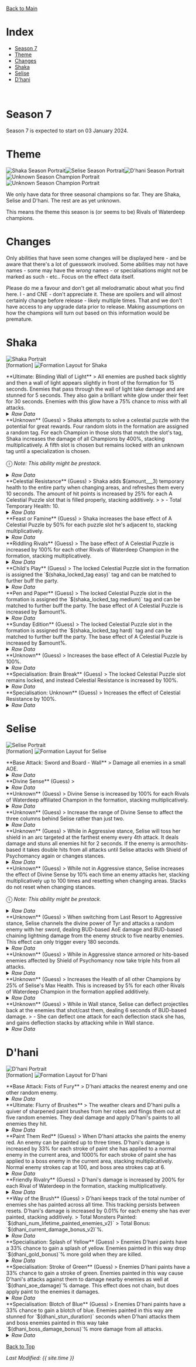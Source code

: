 [Back to Main](index.md)

# Index

* [Season 7](#season-7)
* [Theme](#theme)
* [Changes](#changes)
* [Shaka](#shaka)
* [Selise](#selise)
* [D'hani](#d'hani)
<br />

# Season 7

Season 7 is expected to start on 03 January 2024.

# Theme

![Shaka Season Portrait](images/season_7/shaka.png)![Selise Season Portrait](images/season_7/selise.png)![D'hani Season Portrait](images/season_7/dhani.png)![Unknown Season Champion Portrait](images/general/unknown_champion.png)![Unknown Season Champion Portrait](images/general/unknown_champion.png)

We only have data for three seasonal champions so far. They are Shaka, Selise and D'hani. The rest are as yet unknown.

This means the theme this season is (or seems to be) Rivals of Waterdeep champions.

# Changes

Only abilities that have seen some changes will be displayed here - and be aware that there's a lot of guesswork involved. Some abilities may not have names - some may have the *wrong* names - or specialisations might not be marked as such - etc.. Focus on the effect data itself.

Please do me a favour and don't get all melodramatic about what you find here. I - and CNE - don't appreciate it. These are spoilers and will almost certainly change before release - likely multiple times. That and we don't have access to any upgrade data prior to release. Making assumptions on how the champions will turn out based on this information would be premature.

# Shaka

![Shaka Portrait](images/season_7/shaka.png)
<br /><span class="formationTooltip">[formation]
    <span class="formationTooltipContents">
        ![Formation Layout for Shaka](images/season_7/shaka_formation.png)
    </span>
</span>

<div markdown="1" class="abilityBorder"><div markdown="1" class="abilityBorderInner">
**Ultimate: Blinding Wall of Light**
> All enemies are pushed back slightly and then a wall of light appears slightly in front of the formation for 15 seconds. Enemies that pass through the wall of light take damage and are stunned for 5 seconds. They also gain a brilliant white glow under their feet for 30 seconds. Enemies with this glow have a 75% chance to miss with all attacks.
<details><summary><em>Raw Data</em></summary>
<p>
<pre>
{
    "description": "All enemies are pushed back slightly and then a wall of light appears slightly in front of the formation for 15 seconds.",
    "long_description": "All enemies are pushed back slightly and then a wall of light appears slightly in front of the formation for 15 seconds. Enemies that pass through the wall of light take damage and are stunned for 5 seconds. They also gain a brilliant white glow under their feet for 30 seconds. Enemies with this glow have a 75% chance to miss with all attacks.",
    "damage_modifier": 0.03,
    "damage_types": ["magic"],
    "graphic_id": 10359,
    "target": "all",
    "aoe_radius": 0,
    "tags": [
        "ranged",
        "ultimate"
    ],
    "num_targets": 1,
    "animations": [{
        "projectile_count": 1,
        "projectile_details": {
            "graphic_loop_start": 29,
            "damage_on_enter": true,
            "aoe_rect": {
                "x": -10,
                "width": 20,
                "y": -235,
                "height": 250
            },
            "enter_effect": {
                "overlay": {"graphic_id": 10381},
                "for_time": 30,
                "effect_string": "attack_miss_chance,75"
            },
            "activate_effect": {
                "effect_string": "push_back_monster,10",
                "targets": ["monsters"]
            },
            "graphic_id": 10382,
            "wall_time": 15,
            "graphic_scale": 1.8,
            "graphic_loop_end": 34,
            "stun_time_on_enter": 5,
            "area_targets": [
                "area_bottom",
                "formation_front"
            ]
        },
        "type": "ranged_attack",
        "projectile": "wall",
        "shoot_frame": 10
    }],
    "name": "Blinding Wall of Light",
    "cooldown": 360,
    "id": 710
}
</pre>
</p>
</details>
</div></div>

<div markdown="1" class="abilityBorder"><div markdown="1" class="abilityBorderInner">
**Unknown** (Guess)
> Shaka attempts to solve a celestial puzzle with the potential for great rewards. Four random slots in the formation are assigned a random tag. For each Champion in those slots that match the slot's tag, Shaka increases the damage of all Champions by 400%, stacking multiplicatively. A fifth slot is chosen but remains locked with an unknown tag until a specialization is chosen.

<span style="font-size:1.2em;">ⓘ</span> *Note: This ability might be prestack.*
<details><summary><em>Raw Data</em></summary>
<p>
<pre>
{
    "effect_keys": [
        {
            "off_when_benched": true,
            "effect_string": "pre_stack_amount,400"
        },
        {
            "use_locked_slot": true,
            "random_seed_add": 0,
            "effect_string": "shaka_celestial_puzzle",
            "match_slot_effect": {
                "overlay": {"graphic_id": 10381},
                "effect_string": "shaka_puzzle_match"
            },
            "slot_effect": {
                "always_show_effect_graphic": true,
                "overlay": {
                    "overlay_location": "slot",
                    "manual_graphic": "shaka_puzzle",
                    "y": -20
                },
                "effect_string": "shaka_puzzle"
            },
            "locked_slot_effect": {
                "always_show_effect_graphic": true,
                "overlay": {
                    "overlay_location": "slot",
                    "manual_graphic": "shaka_puzzle",
                    "y": -20
                },
                "effect_string": "shaka_puzzle_locked"
            },
            "medium_expressions": [
                "support",
                "dps",
                "gold",
                "speed",
                "healing"
            ],
            "off_when_benched": true,
            "additional_easy_slots": 0,
            "locked_slot_effect_no_overlay": {"effect_string": "shaka_puzzle_locked"},
            "easy_expressions": [
                "male|!female",
                "female|!male"
            ],
            "easy_slots": 2,
            "hard_expressions": [
                "human",
                "kobold",
                "elf",
                "dwarf",
                "tiefling",
                "gnome",
                "half-elf",
                "halfling",
                "dragonborn",
                "aasimar",
                "aarakocra"
            ],
            "hard_slots": 1,
            "medium_slots": 1
        },
        {
            "amount_expr": "upgrade_amount(13416,0)",
            "amount_updated_listeners": ["slot_changed"],
            "has_effect_key": "shaka_puzzle_match",
            "off_when_benched": true,
            "show_bonus": true,
            "amount_func": "mult",
            "stack_func": "per_slot",
            "effect_string": "hero_dps_multiplier_mult,0",
            "targets": ["active_campaign"]
        }
    ],
    "requirements": "",
    "description": {"desc": "Shaka attempts to solve a celestial puzzle with the potential for great rewards. Four random slots in the formation are assigned a random tag. For each Champion in those slots that match the slot's tag, Shaka increases the damage of all Champions by $(amount)%, stacking multiplicatively. A fifth slot is chosen but remains locked with an unknown tag until a specialization is chosen."},
    "id": 1784,
    "flavour_text": "",
    "graphic_id": 10368,
    "properties": {
        "indexed_effect_properties": true,
        "use_outgoing_description": true,
        "is_formation_ability": true,
        "default_bonus_index": 2,
        "per_effect_index_bonuses": true
    }
}
</pre>
</p>
</details>
</div></div>

<div markdown="1" class="abilityBorder"><div markdown="1" class="abilityBorderInner">
**Celestial Resistance** (Guess)
> Shaka adds $(amount___3) temporary health to the entire party when changing areas, and refreshes them every 10 seconds. The amount of hit points is increased by 25% for each A Celestial Puzzle slot that is filled properly, stacking additively.
>  
> - Total Temporary Health: 10.
<details><summary><em>Raw Data</em></summary>
<p>
<pre>
{
    "effect_keys": [
        {
            "off_when_benched": true,
            "effect_string": "grant_all_instant_temporary_hp,10",
            "on_trigger": "on_broadcast_trigger,celestial_resistance_trigger",
            "targets": ["all"]
        },
        {
            "amount_updated_listeners": ["slot_changed"],
            "has_effect_key": "shaka_puzzle_match",
            "off_when_benched": true,
            "show_bonus": true,
            "amount_func": "add",
            "stack_func": "per_slot",
            "effect_string": "buff_upgrade,25,13417,0"
        },
        {
            "off_when_benched": true,
            "effect_string": "do_nothing,10",
            "comment": "This effect key is just so we have a base amount for the description. Things that buff celestial resistance should also buff this key."
        },
        {
            "off_when_benched": true,
            "effect_string": "broadcast_on_trigger,celestial_resistance_trigger,area_changed"
        },
        {
            "trigger_name": "on_timer",
            "off_when_benched": true,
            "effect_string": "broadcast_on_trigger,celestial_resistance_trigger",
            "trigger_params": ["10"]
        }
    ],
    "requirements": "",
    "description": {
        "post": {"conditions": [{
            "condition": "not static_desc",
            "desc": "^^Total Temporary Health: $(amount)"
        }]},
        "desc": "Shaka adds $(amount___3) temporary health to the entire party when changing areas, and refreshes them every 10 seconds. The amount of hit points is increased by $(not_buffed amount___2)% for each A Celestial Puzzle slot that is filled properly, stacking additively."
    },
    "id": 1785,
    "flavour_text": "",
    "graphic_id": 10355,
    "properties": {
        "indexed_effect_properties": true,
        "use_outgoing_description": true,
        "is_formation_ability": true,
        "default_bonus_index": 0,
        "per_effect_index_bonuses": true
    }
}
</pre>
</p>
</details>
</div></div>

<div markdown="1" class="abilityBorder"><div markdown="1" class="abilityBorderInner">
**Feast or Famine** (Guess)
> Shaka increases the base effect of A Celestial Puzzle by 50% for each puzzle slot he's adjacent to, stacking multiplicatively.
<details><summary><em>Raw Data</em></summary>
<p>
<pre>
{
    "effect_keys": [{
        "amount_updated_listeners": ["slot_changed"],
        "stacks_multiply": true,
        "has_effect_key": "shaka_puzzle",
        "off_when_benched": true,
        "show_bonus": true,
        "amount_func": "mult",
        "stack_func": "per_slot",
        "effect_string": "buff_upgrade,50,13416,0",
        "target": "adj"
    }],
    "requirements": "",
    "description": {"desc": "Shaka increases the base effect of A Celestial Puzzle by $(not_buffed amount)% for each puzzle slot he's adjacent to, stacking multiplicatively."},
    "id": 1786,
    "flavour_text": "",
    "graphic_id": 10356,
    "properties": {"is_formation_ability": true}
}
</pre>
</p>
</details>
</div></div>

<div markdown="1" class="abilityBorder"><div markdown="1" class="abilityBorderInner">
**Riddling Rivals** (Guess)
> The base effect of A Celestial Puzzle is increased by 100% for each other Rivals of Waterdeep Champion in the formation, stacking multiplicatively.
<details><summary><em>Raw Data</em></summary>
<p>
<pre>
{
    "effect_keys": [{
        "amount_updated_listeners": ["slot_changed"],
        "stacks_multiply": true,
        "off_when_benched": true,
        "show_bonus": true,
        "amount_func": "mult",
        "stack_func": "per_hero",
        "effect_string": "buff_upgrade,100,13416,0",
        "tag": "rivalswaterdeep"
    }],
    "requirements": "",
    "description": {"desc": "The base effect of A Celestial Puzzle is increased by $(not_buffed amount)% for each other Rivals of Waterdeep Champion in the formation, stacking multiplicatively."},
    "id": 1787,
    "flavour_text": "",
    "graphic_id": 0,
    "properties": {"is_formation_ability": true}
}
</pre>
</p>
</details>
</div></div>

<div markdown="1" class="abilityBorder"><div markdown="1" class="abilityBorderInner">
**Child's Play** (Guess)
> The locked Celestial Puzzle slot in the formation is assigned the `$(shaka_locked_tag easy)` tag and can be matched to further buff the party.
<details><summary><em>Raw Data</em></summary>
<p>
<pre>
{
    "effect_keys": [{
        "off_when_benched": true,
        "effect_string": "shaka_slot_unlocked_easy"
    }],
    "requirements": "",
    "description": {"desc": "The locked Celestial Puzzle slot in the formation is assigned the $(shaka_locked_tag easy) tag and can be matched to further buff the party."},
    "id": 1788,
    "flavour_text": "",
    "graphic_id": 0,
    "properties": {
        "use_outgoing_description": true,
        "is_formation_ability": true
    }
}
</pre>
</p>
</details>
</div></div>

<div markdown="1" class="abilityBorder"><div markdown="1" class="abilityBorderInner">
**Pen and Paper** (Guess)
> The locked Celestial Puzzle slot in the formation is assigned the `$(shaka_locked_tag medium)` tag and can be matched to further buff the party. The base effect of A Celestial Puzzle is increased by $amount%.
<details><summary><em>Raw Data</em></summary>
<p>
<pre>
{
    "effect_keys": [
        {
            "off_when_benched": true,
            "effect_string": "shaka_slot_unlocked_medium"
        },
        {
            "off_when_benched": true,
            "effect_string": "buff_upgrade,50,13416,0"
        }
    ],
    "requirements": "",
    "description": {"desc": "The locked Celestial Puzzle slot in the formation is assigned the $(shaka_locked_tag medium) tag and can be matched to further buff the party. The base effect of A Celestial Puzzle is increased by $amount%."},
    "id": 1789,
    "flavour_text": "",
    "graphic_id": 0,
    "properties": {
        "use_outgoing_description": true,
        "is_formation_ability": true
    }
}
</pre>
</p>
</details>
</div></div>

<div markdown="1" class="abilityBorder"><div markdown="1" class="abilityBorderInner">
**Sunday Edition** (Guess)
> The locked Celestial Puzzle slot in the formation is assigned the `$(shaka_locked_tag hard)` tag and can be matched to further buff the party. The base effect of A Celestial Puzzle is increased by $amount%.
<details><summary><em>Raw Data</em></summary>
<p>
<pre>
{
    "effect_keys": [
        {
            "off_when_benched": true,
            "effect_string": "shaka_slot_unlocked_hard"
        },
        {
            "off_when_benched": true,
            "effect_string": "buff_upgrade,100,13416,0"
        }
    ],
    "requirements": "",
    "description": {"desc": "The locked Celestial Puzzle slot in the formation is assigned the $(shaka_locked_tag hard) tag and can be matched to further buff the party. The base effect of A Celestial Puzzle is increased by $amount%."},
    "id": 1790,
    "flavour_text": "",
    "graphic_id": 0,
    "properties": {
        "use_outgoing_description": true,
        "is_formation_ability": true
    }
}
</pre>
</p>
</details>
</div></div>

<div markdown="1" class="abilityBorder"><div markdown="1" class="abilityBorderInner">
**Unknown** (Guess)
> Increases the base effect of A Celestial Puzzle by 100%.
<details><summary><em>Raw Data</em></summary>
<p>
<pre>
{
    "effect_keys": [{"effect_string": "buff_upgrade,100,13416,0"}],
    "requirements": "",
    "description": {"desc": "Increases the base effect of A Celestial Puzzle by $amount%"},
    "id": 1807,
    "flavour_text": "",
    "graphic_id": 0,
    "properties": []
}
</pre>
</p>
</details>
</div></div>

<div markdown="1" class="abilityBorder"><div markdown="1" class="abilityBorderInner">
**Specialisation: Brain Break** (Guess)
> The locked Celestial Puzzle slot remains locked, and instead Celestial Resistance is increased by 100%.
<details><summary><em>Raw Data</em></summary>
<p>
<pre>
{
    "effect_keys": [
        {
            "off_when_benched": true,
            "effect_string": "buff_upgrade,100,13416"
        },
        {
            "off_when_benched": true,
            "effect_string": "shaka_hide_locked_puzzle_slot"
        }
    ],
    "requirements": "",
    "description": {"desc": "The locked Celestial Puzzle slot remains locked, and instead Celestial Resistance is increased by $amount%."},
    "id": 1791,
    "flavour_text": "",
    "graphic_id": 0,
    "properties": {
        "use_outgoing_description": true,
        "is_formation_ability": true
    }
}
</pre>
</p>
</details>
</div></div>

<div markdown="1" class="abilityBorder"><div markdown="1" class="abilityBorderInner">
**Specialisation: Unknown** (Guess)
> Increases the effect of Celestial Resistance by 100%.
<details><summary><em>Raw Data</em></summary>
<p>
<pre>
{
    "effect_keys": [
        {"effect_string": "buff_upgrade,100,13417"},
        {"effect_string": "buff_upgrade,100,13417,2"}
    ],
    "requirements": "",
    "description": {"desc": "Increases the effect of Celestial Resistance by $amount%"},
    "id": 1799,
    "flavour_text": "",
    "graphic_id": 0,
    "properties": []
}
</pre>
</p>
</details>
</div></div>

# Selise

![Selise Portrait](images/season_7/selise.png)
<br /><span class="formationTooltip">[formation]
    <span class="formationTooltipContents">
        ![Formation Layout for Selise](images/season_7/selise_formation.png)
    </span>
</span>

<div markdown="1" class="abilityBorder"><div markdown="1" class="abilityBorderInner">
**Base Attack: Sword and Board - Wall**
> Damage all enemies in a small AOE.
<details><summary><em>Raw Data</em></summary>
<p>
<pre>
{
    "description": "Selise attacks the nearest enemy and damages all enemies in a small AOE.\t",
    "long_description": "Damage all enemies in a small AOE.",
    "damage_modifier": 1,
    "damage_types": ["melee"],
    "graphic_id": 0,
    "target": "front",
    "aoe_radius": 100,
    "tags": ["melee"],
    "num_targets": 1,
    "animations": [{
        "damage_frame": 53,
        "effect_frames": {"1": {
            "duration": 2,
            "drop_on_hero": true,
            "target_offset_x": 100,
            "area_key": "selise_stop_monster",
            "effect_string": "ground_effect_area,0",
            "radius": 50,
            "area_effects": [{"effect_string": "monster_speed_reduce,100"}]
        }},
        "sound_frames": {"53": 158},
        "target_offset_x": -50,
        "animation_sequence_name": "attack_c",
        "type": "melee_attack"
    }],
    "name": "Sword and Board - Wall",
    "cooldown": 6,
    "id": 718
}
</pre>
</p>
</details>
</div></div>

<div markdown="1" class="abilityBorder"><div markdown="1" class="abilityBorderInner">
**Divine Sense** (Guess)
> 
<details><summary><em>Raw Data</em></summary>
<p>
<pre>
{
    "effect_keys": [
        {
            "effect_string": "hero_dps_multiplier_mult,100",
            "targets": ["prev_two_col"]
        },
        {
            "aggressive_ek_indices": [
                3,
                8
            ],
            "last_resort_ek_indices": [10],
            "effect_string": "selise_divine_sense",
            "wall_ek_indices": [
                4,
                5,
                6,
                9
            ]
        },
        {"effect_string": "set_ultimate_attack,403"},
        {
            "effect_string": "reduce_attack_cooldown,1",
            "targets": ["prev_two_col"],
            "apply_manually": true
        },
        {
            "seconds_since_attacked": 10,
            "effect_string": "selise_wall_stance,400",
            "buff_effect_string": "buff_upgrade,400,13743",
            "apply_manually": true
        },
        {
            "effect_string": "damage_reduction_melee,25",
            "targets": ["col"],
            "override_key_desc": "$target takes $amount% less damage from Melee Attacks and Ranged Attacks",
            "apply_manually": true
        },
        {
            "effect_string": "damage_reduction_ranged,25",
            "targets": ["col"],
            "skip_effect_key_desc": true,
            "apply_manually": true
        },
        {
            "update_time": 5,
            "min_amount": 0,
            "effect_string": "selise_last_resort,150",
            "buff_effect_string": "buff_upgrade,0,13745,0",
            "max_amount": 150,
            "increase_amount": 5,
            "reduce_amount": 10
        },
        {
            "effect_string": "change_base_attack,398",
            "apply_manually": true
        },
        {
            "effect_string": "change_base_attack,718",
            "apply_manually": true
        },
        {
            "effect_string": "change_base_attack,401",
            "apply_manually": true
        }
    ],
    "requirements": "",
    "description": {
        "post": {"conditions": [{
            "condition": "not static_desc",
            "desc": "^^Aggressive: Champions affected by Divine Sense have their base attack cooldowns reduced by $(amount___4)s.^^Wall: Increases the effects of Divine Sense by $(amount___5)% when Selise has been attacked in the last $(seconds_since_attacked___5) seconds. Additionally, Champions in the same column as Selise take $(amount___6)% less damage from melee and ranged attacks.^^Last Resort: Increases the base effect of Vow of Vengeance by $(amount___8)%. This buff is additively reduced by $(reduce_amount___8)% every $(update_time___8) seconds Selise is in Last Resort stance, and additively increased by $(increase_amount___8)% every $(update_time___8) seconds Selise is not in Last Resort stance. (Current buff amount: $selise_last_resort_buff_amount%)^^Current stance: $(selise_stance)"
        }]},
        "desc": {"conditions": [
            {
                "condition": "upgrade_purchased 13752",
                "desc": "Selise increases the damage of Champions in the three columns behind her by $amount%. Bonus effects are provided based on Selise's current stance, which can be changed by using her Ultimate Attack."
            },
            {"desc": "Selise increases the damage of Champions in the two columns behind her by $amount%. Bonus effects are provided based on Selise's current stance, which can be changed by using her Ultimate Attack."}
        ]}
    },
    "id": 1819,
    "flavour_text": "",
    "graphic_id": 10670,
    "properties": {
        "indexed_effect_properties": true,
        "retain_on_slot_changed": true,
        "is_formation_ability": true,
        "default_bonus_index": 0,
        "owner_use_outgoing_description": true,
        "per_effect_index_bonuses": true
    }
}
</pre>
</p>
</details>
</div></div>

<div markdown="1" class="abilityBorder"><div markdown="1" class="abilityBorderInner">
**Unknown** (Guess)
> Divine Sense is increased by 100% for each Rivals of Waterdeep affiliated Champion in the formation, stacking multiplicatively.
<details><summary><em>Raw Data</em></summary>
<p>
<pre>
{
    "effect_keys": [{
        "stacks_multiply": true,
        "show_bonus": true,
        "effect_string": "buff_upgrade_per_any_tagged_crusader_mult,100,13743,rivalswaterdeep"
    }],
    "requirements": "",
    "description": {"desc": "Divine Sense is increased by $(not_buffed amount)% for each Rivals of Waterdeep affiliated Champion in the formation, stacking multiplicatively."},
    "id": 1820,
    "flavour_text": "",
    "graphic_id": 0,
    "properties": {
        "is_formation_ability": true,
        "owner_use_outgoing_description": true
    }
}
</pre>
</p>
</details>
</div></div>

<div markdown="1" class="abilityBorder"><div markdown="1" class="abilityBorderInner">
**Unknown** (Guess)
> Increase the range of Divine Sense to affect the three columns behind Selise rather than just two.
<details><summary><em>Raw Data</em></summary>
<p>
<pre>
{
    "effect_keys": [
        {
            "data": {"targets": ["prev_three_col"]},
            "effect_string": "change_upgrade_data,13743,0"
        },
        {
            "data": {"targets": ["prev_three_col"]},
            "effect_string": "change_upgrade_data,13743,2"
        },
        {
            "data": {"targets": ["prev_three_col"]},
            "effect_string": "change_upgrade_data,13743,4"
        }
    ],
    "requirements": "",
    "description": {"desc": "Increase the range of Divine Sense to affect the three columns behind Selise rather than just two."},
    "id": 1821,
    "flavour_text": "",
    "graphic_id": 10677,
    "properties": {
        "is_formation_ability": true,
        "owner_use_outgoing_description": true,
        "type": "upgrade"
    }
}
</pre>
</p>
</details>
</div></div>

<div markdown="1" class="abilityBorder"><div markdown="1" class="abilityBorderInner">
**Unknown** (Guess)
> While in Aggressive stance, Selise will toss her shield in an arc targeted at the farthest enemy every 4th attack. It deals damage and stuns all enemies hit for 2 seconds. If the enemy is armor/hits-based it takes double hits from all attacks until Selise attacks with Shield of Psychomancy again or changes stances.
<details><summary><em>Raw Data</em></summary>
<p>
<pre>
{
    "effect_keys": [
        {
            "effect_string": "selise_shield_of_psychomancy_v2",
            "debuff_effect_string": "unique_hit_multiplier,100"
        },
        {
            "effect_string": "change_base_attack_every,100,402,4",
            "apply_manually": true
        }
    ],
    "requirements": "",
    "description": {"desc": "While in Aggressive stance, Selise will toss her shield in an arc targeted at the farthest enemy every 4th attack. It deals damage and stuns all enemies hit for 2 seconds. If the enemy is armor/hits-based it takes double hits from all attacks until Selise attacks with Shield of Psychomancy again or changes stances."},
    "id": 1822,
    "flavour_text": "",
    "graphic_id": 10671,
    "properties": {
        "is_formation_ability": true,
        "owner_use_outgoing_description": true
    }
}
</pre>
</p>
</details>
</div></div>

<div markdown="1" class="abilityBorder"><div markdown="1" class="abilityBorderInner">
**Unknown** (Guess)
> While not in Aggressive stance, Selise increases the effect of Divine Sense by 10% each time an enemy attacks her, stacking multiplicatively up to 100 times and resetting when changing areas. Stacks do not reset when changing stances.

<span style="font-size:1.2em;">ⓘ</span> *Note: This ability might be prestack.*
<details><summary><em>Raw Data</em></summary>
<p>
<pre>
{
    "effect_keys": [
        {"effect_string": "pre_stack_amount,10"},
        {"effect_string": "selise_vow_of_vengeance"},
        {
            "amount_expr": "upgrade_amount(13745,0)",
            "stacks_multiply": true,
            "show_bonus": true,
            "stack_func": "mult",
            "effect_string": "buff_upgrade,0,13743",
            "max_stacks": 100,
            "more_triggers": [{
                "action": {"type": "reset_stacks"},
                "trigger": "area_changed"
            }],
            "stacks_on_trigger": "hero_attacked",
            "apply_manually": true
        }
    ],
    "requirements": "",
    "description": {
        "post": {"conditions": [{
            "condition": "not static_desc",
            "desc": "^^$(selise_vow_of_vengeance_active)"
        }]},
        "desc": "While not in Aggressive stance, Selise increases the effect of Divine Sense by $amount% each time an enemy attacks her, stacking multiplicatively up to $(max_stacks___3) times and resetting when changing areas. Stacks do not reset when changing stances."
    },
    "id": 1824,
    "flavour_text": "",
    "graphic_id": 10673,
    "properties": {
        "indexed_effect_properties": true,
        "is_formation_ability": true,
        "default_bonus_index": 2,
        "owner_use_outgoing_description": true,
        "per_effect_index_bonuses": true
    }
}
</pre>
</p>
</details>
</div></div>

<div markdown="1" class="abilityBorder"><div markdown="1" class="abilityBorderInner">
**Unknown** (Guess)
> When switching from Last Resort to Aggressive stance, Selise channels the divine power of Tyr and attacks a random enemy with her sword, dealing BUD-based AoE damage and BUD-based chaining lightning damage from the enemy struck to five nearby enemies. This effect can only trigger every 180 seconds.
<details><summary><em>Raw Data</em></summary>
<p>
<pre>
{
    "effect_keys": [{"effect_string": "selise_thunderous_smite,180"}],
    "requirements": "",
    "description": {
        "post": {"conditions": [{
            "condition": "not static_desc",
            "desc": "^^$(selise_thunderous_smite_cooldown_remaining)"
        }]},
        "desc": "When switching from Last Resort to Aggressive stance, Selise channels the divine power of Tyr and attacks a random enemy with her sword, dealing BUD-based AoE damage and BUD-based chaining lightning damage from the enemy struck to five nearby enemies. This effect can only trigger every $amount seconds."
    },
    "id": 1826,
    "flavour_text": "",
    "graphic_id": 10672,
    "properties": {
        "is_formation_ability": true,
        "owner_use_outgoing_description": true
    }
}
</pre>
</p>
</details>
</div></div>

<div markdown="1" class="abilityBorder"><div markdown="1" class="abilityBorderInner">
**Unknown** (Guess)
> While in Aggressive stance armored or hits-based enemies affected by Shield of Psychomancy now take triple hits from all attacks.
<details><summary><em>Raw Data</em></summary>
<p>
<pre>
{
    "effect_keys": [{
        "data": {"debuff_effect_string": "unique_hit_multiplier,200"},
        "effect_string": "change_upgrade_data,13744,0"
    }],
    "requirements": "",
    "description": {"desc": "While in Aggressive stance armored or hits-based enemies affected by Shield of Psychomancy now take triple hits from all attacks."},
    "id": 1827,
    "flavour_text": "",
    "graphic_id": 10676,
    "properties": {
        "indexed_effect_properties": true,
        "is_formation_ability": true,
        "owner_use_outgoing_description": true,
        "type": "upgrade"
    }
}
</pre>
</p>
</details>
</div></div>

<div markdown="1" class="abilityBorder"><div markdown="1" class="abilityBorderInner">
**Unknown** (Guess)
> Increases the Health of all other Champions by 25% of Selise's Max Health. This is increased by 5% for each other Rivals of Waterdeep Champion in the formation applied additively.
<details><summary><em>Raw Data</em></summary>
<p>
<pre>
{
    "effect_keys": [
        {
            "off_when_benched": true,
            "effect_string": "increase_health_by_source_percent,25",
            "targets": ["other"]
        },
        {
            "exclude_self": true,
            "show_bonus": false,
            "effect_string": "buff_upgrade_per_any_tagged_crusader,20,13747,rivalswaterdeep"
        }
    ],
    "requirements": "",
    "description": {"desc": "Increases the Health of all other Champions by $(not_buffed amount)% of $source's Max Health. This is increased by 5% for each other Rivals of Waterdeep Champion in the formation applied additively."},
    "id": 1828,
    "flavour_text": "",
    "graphic_id": 10671,
    "properties": {
        "indexed_effect_properties": true,
        "is_formation_ability": true,
        "is_buff_incoming_formation_abilities_target": false,
        "default_bonus_index": 0,
        "per_effect_index_bonuses": true
    }
}
</pre>
</p>
</details>
</div></div>

<div markdown="1" class="abilityBorder"><div markdown="1" class="abilityBorderInner">
**Unknown** (Guess)
> While in Wall stance, Selise can deflect projectiles back at the enemies that shot/cast them, dealing 6 seconds of BUD-based damage.
> - She can deflect one attack for each deflection stack she has, and gains deflection stacks by attacking while in Wall stance.
<details><summary><em>Raw Data</em></summary>
<p>
<pre>
{
    "effect_keys": [
        {
            "filter_damage_types": [
                "ranged",
                "magic"
            ],
            "effect_string": "return_bud_damage_when_hit,6",
            "take_no_damage": true,
            "targets": ["self_slot"],
            "projectile": "return_projectile",
            "apply_manually": true
        },
        {
            "stack_title": "Deflect Stacks",
            "manual_stacking": true,
            "stacks_multiply": false,
            "effect_string": "selise_reflective_shield,0",
            "show_stacks": true,
            "max_stacks": 10
        }
    ],
    "requirements": "",
    "description": {
        "post": {"conditions": [{
            "condition": "not static_desc",
            "desc": "^She can deflect one attack for each deflection stack she has, and gains deflection stacks by attacking while in Wall stance.^^$(selise_reflective_shield_active)"
        }]},
        "desc": "While in Wall stance, Selise can deflect projectiles back at the enemies that shot/cast them, dealing $(seconds_worth_of_bud) seconds of BUD-based damage."
    },
    "id": 1829,
    "flavour_text": "",
    "graphic_id": 10675,
    "properties": {
        "indexed_effect_properties": true,
        "is_formation_ability": true,
        "default_bonus_index": 0,
        "owner_use_outgoing_description": true,
        "type": "upgrade",
        "per_effect_index_bonuses": true
    }
}
</pre>
</p>
</details>
</div></div>

# D'hani

![D'hani Portrait](images/season_7/dhani.png)
<br /><span class="formationTooltip">[formation]
    <span class="formationTooltipContents">
        ![Formation Layout for D'hani](images/season_7/dhani_formation.png)
    </span>
</span>

<div markdown="1" class="abilityBorder"><div markdown="1" class="abilityBorderInner">
**Base Attack: Fists of Fury**
> D'hani attacks the nearest enemy and one other random enemy.
<details><summary><em>Raw Data</em></summary>
<p>
<pre>
{
    "description": "D'hani attacks the nearest enemy and one other random enemy.",
    "long_description": "D'hani attacks the nearest enemy and one other random enemy.",
    "damage_modifier": 1,
    "damage_types": ["melee"],
    "graphic_id": 0,
    "target": "front",
    "aoe_radius": 0,
    "tags": ["melee"],
    "num_targets": 1,
    "animations": [{
        "target_offset": [
            -140,
            0
        ],
        "special_melee": "dhani",
        "type": "melee_attack"
    }],
    "name": "Fists of Fury",
    "cooldown": 4.5,
    "id": 712
}
</pre>
</p>
</details>
</div></div>

<div markdown="1" class="abilityBorder"><div markdown="1" class="abilityBorderInner">
**Ultimate: Flurry of Brushes**
> The weather clears and D'hani pulls a quiver of sharpened paint brushes from her robes and flings them out at five random enemies. They deal damage and apply D'hani's paints to all enemies they hit.
<details><summary><em>Raw Data</em></summary>
<p>
<pre>
{
    "description": "The weather clears and D'hani flings sharpened paint brushes at five random enemies dealing damage and applying paint.",
    "long_description": "The weather clears and D'hani pulls a quiver of sharpened paint brushes from her robes and flings them out at five random enemies. They deal damage and apply D'hani's paints to all enemies they hit.",
    "damage_modifier": 0.03,
    "damage_types": ["ranged"],
    "graphic_id": 11656,
    "target": "random",
    "aoe_radius": 0,
    "tags": [
        "ranged",
        "ultimate"
    ],
    "num_targets": 5,
    "animations": [{
        "line_damage_distance": 50,
        "effect_frames": {"projectile": {
            "weather": "none",
            "effect_string": "change_weather"
        }},
        "projectile_details": {
            "has_trail": true,
            "extend_line": false,
            "projectile_graphic_id": 11632,
            "projectile_speed": 3200
        },
        "shoot_offset_y": -10,
        "shoot_offset_x": 50,
        "line_damage_stop_at_target": true,
        "type": "ranged_attack",
        "projectile": "generic",
        "shoot_frame": 16
    }],
    "name": "Flurry of Brushes",
    "cooldown": 160,
    "id": 711
}
</pre>
</p>
</details>
</div></div>

<div markdown="1" class="abilityBorder"><div markdown="1" class="abilityBorderInner">
**Paint Them Red** (Guess)
> When D'hani attacks she paints the enemy red. An enemy can be painted up to three times. D'hani's damage is increased by 33% for each stroke of paint she has applied to a normal enemy in the current area, and 1000% for each stroke of paint she has applied to a boss enemy in the current area, stacking multiplicatively. Normal enemy strokes cap at 100, and boss area strokes cap at 6.
<details><summary><em>Raw Data</em></summary>
<p>
<pre>
{
    "effect_keys": [
        {
            "manual_stacking": true,
            "stacks_multiply": true,
            "off_when_benched": true,
            "show_bonus": true,
            "effect_string": "hero_dps_multiplier_mult,33"
        },
        {
            "manual_stacking": true,
            "stacks_multiply": true,
            "off_when_benched": true,
            "show_bonus": true,
            "effect_string": "hero_dps_multiplier_mult,1000"
        },
        {
            "paint_effects": [],
            "monster_stack_max": 100,
            "off_when_benched": true,
            "boss_stack_index": 1,
            "effect_string": "dhani_paint_them_red_v2,0",
            "monster_stack_index": 0,
            "stacks_per_area": true,
            "boss_stack_max": 6
        }
    ],
    "requirements": "",
    "description": {"desc": "When $(source_hero) attacks she paints the enemy red. An enemy can be painted up to three times. $(source_hero)'s damage is increased by 33% for each stroke of paint she has applied to a normal enemy in the current area, and 1000% for each stroke of paint she has applied to a boss enemy in the current area, stacking multiplicatively. Normal enemy strokes cap at 100, and boss area strokes cap at 6."},
    "id": 1800,
    "flavour_text": "",
    "graphic_id": 11651,
    "properties": {
        "retain_on_slot_changed": true,
        "is_formation_ability": true,
        "owner_use_outgoing_description": true
    }
}
</pre>
</p>
</details>
</div></div>

<div markdown="1" class="abilityBorder"><div markdown="1" class="abilityBorderInner">
**Friendly Rivalry** (Guess)
> D'hani's damage is increased by 200% for each Rival of Waterdeep in the formation, stacking multiplicatively.
<details><summary><em>Raw Data</em></summary>
<p>
<pre>
{
    "effect_keys": [{
        "stacks_multiply": true,
        "off_when_benched": true,
        "effect_string": "hero_dps_mult_per_tagged_crusader_mult_amount_before,200,rivalswaterdeep"
    }],
    "requirements": "",
    "description": {"desc": "$(source_hero)'s damage is increased by $(not_buffed amount)% for each Rival of Waterdeep in the formation, stacking multiplicatively."},
    "id": 1801,
    "flavour_text": "",
    "graphic_id": 11650,
    "properties": {
        "is_formation_ability": true,
        "owner_use_outgoing_description": true
    }
}
</pre>
</p>
</details>
</div></div>

<div markdown="1" class="abilityBorder"><div markdown="1" class="abilityBorderInner">
**Way of the Brush** (Guess)
> D'hani keeps track of the total number of enemies she has painted across all time. This tracking persists between resets. D'hani's damage is increased by 0.01% for each enemy she has ever painted, stacking additively.  
> Total Monsters Painted: `$(dhani_num_lifetime_painted_enemies_v2)`  
> Total Bonus: `$(dhani_current_damage_bonus_v2)`%.
<details><summary><em>Raw Data</em></summary>
<p>
<pre>
{
    "effect_keys": [
        {
            "off_when_benched": true,
            "effect_string": "dhani_way_of_the_brush_v2,100,0.01",
            "index": 0,
            "buff_with_layers": false,
            "buff_per_monster": 0.01
        },
        {
            "off_when_benched": true,
            "effect_string": "hero_dps_multiplier_mult,0"
        }
    ],
    "requirements": "",
    "description": {"desc": "$(source_hero) keeps track of the total number of enemies she has painted across all time. This tracking persists between resets. $(source_hero)'s damage is increased by 0.01% for each enemy she has ever painted, stacking additively.^Total Monsters Painted: $(dhani_num_lifetime_painted_enemies_v2)^Total Bonus: $(dhani_current_damage_bonus_v2)%"},
    "id": 1802,
    "flavour_text": "",
    "graphic_id": 11652,
    "properties": {
        "is_formation_ability": true,
        "owner_use_outgoing_description": true
    }
}
</pre>
</p>
</details>
</div></div>

<div markdown="1" class="abilityBorder"><div markdown="1" class="abilityBorderInner">
**Specialisation: Splash of Yellow** (Guess)
> Enemies D'hani paints have a 33% chance to gain a splash of yellow. Enemies painted in this way drop `$(dhani_gold_bonus)`% more gold when they are killed.
<details><summary><em>Raw Data</em></summary>
<p>
<pre>
{
    "effect_keys": [
        {"effect_string": "paint_odds,33"},
        {
            "paint_effects": [{"effect_string": "increase_monster_gold,200"}],
            "colour": "Yellow",
            "off_when_benched": true,
            "effect_string": "dhani_splash_of_yellow,100"
        }
    ],
    "requirements": "",
    "description": {"desc": "Enemies $(source_hero) paints have a $(amount)% chance to gain a splash of yellow. Enemies painted in this way drop $(dhani_gold_bonus)% more gold when they are killed."},
    "id": 1803,
    "flavour_text": "",
    "graphic_id": 11654,
    "properties": {
        "indexed_effect_properties": true,
        "is_formation_ability": true,
        "owner_use_outgoing_description": true,
        "type": "upgrade",
        "per_effect_index_bonuses": true
    }
}
</pre>
</p>
</details>
</div></div>

<div markdown="1" class="abilityBorder"><div markdown="1" class="abilityBorderInner">
**Specialisation: Stroke of Green** (Guess)
> Enemies D'hani paints have a 33% chance to gain a stroke of green. Enemies painted in this way cause D'hani's attacks against them to damage nearby enemies as well at `$(dhani_aoe_damage)`% damage. This effect does not chain, but does apply paint to the enemies it damages.
<details><summary><em>Raw Data</em></summary>
<p>
<pre>
{
    "effect_keys": [
        {"effect_string": "paint_odds,33"},
        {
            "paint_effects": [{"effect_string": "dhani_green_paint"}],
            "colour": "Green",
            "aoe_damage_percent": 50,
            "off_when_benched": true,
            "effect_string": "dhani_stroke_of_green,100"
        }
    ],
    "requirements": "",
    "description": {"desc": "Enemies $(source_hero) paints have a $(amount)% chance to gain a stroke of green. Enemies painted in this way cause $(source_hero)'s attacks against them to damage nearby enemies as well at $(dhani_aoe_damage)% damage. This effect does not chain, but does apply paint to the enemies it damages."},
    "id": 1804,
    "flavour_text": "",
    "graphic_id": 11655,
    "properties": {
        "indexed_effect_properties": true,
        "is_formation_ability": true,
        "owner_use_outgoing_description": true,
        "type": "upgrade",
        "per_effect_index_bonuses": true
    }
}
</pre>
</p>
</details>
</div></div>

<div markdown="1" class="abilityBorder"><div markdown="1" class="abilityBorderInner">
**Specialisation: Blotch of Blue** (Guess)
> Enemies D'hani paints have a 33% chance to gain a blotch of blue. Enemies painted in this way are stunned for `$(dhani_stun_duration)` seconds when D'hani attacks them and boss enemies painted in this way take `$(dhani_boss_damage_bonus)`% more damage from all attacks.
<details><summary><em>Raw Data</em></summary>
<p>
<pre>
{
    "effect_keys": [
        {"effect_string": "paint_odds,33"},
        {"effect_string": "stun_mult,100"},
        {
            "paint_effects": [
                {
                    "apply_to_bosses_only": true,
                    "effect_string": "increase_monster_damage,800"
                },
                {"effect_string": "dhani_blue_paint"}
            ],
            "colour": "Blue",
            "off_when_benched": true,
            "stun_time": 2,
            "effect_string": "dhani_blotch_of_blue,100"
        }
    ],
    "requirements": "",
    "description": {"desc": "Enemies $(source_hero) paints have a $(amount)% chance to gain a blotch of blue. Enemies painted in this way are stunned for $(dhani_stun_duration) seconds when $(source_hero) attacks them and boss enemies painted in this way take $(dhani_boss_damage_bonus)% more damage from all attacks."},
    "id": 1805,
    "flavour_text": "",
    "graphic_id": 11653,
    "properties": {
        "indexed_effect_properties": true,
        "is_formation_ability": true,
        "owner_use_outgoing_description": true,
        "type": "upgrade",
        "per_effect_index_bonuses": true
    }
}
</pre>
</p>
</details>
</div></div>


[Back to Top](#top)

*Last Modified: {{ site.time }}*